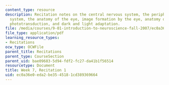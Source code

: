 ```yaml
---
content_type: resource
description: Recitation notes on the central nervous system, the peripheral nervous
  system, the anatomy of the eye, image formation by the eye, anatomy of the retina,
  phototransduction, and dark and light adaptation.
file: /media/courses/9-01-introduction-to-neuroscience-fall-2007/ec0a36e0eda2be3545181cd389369664_wk07_sechand1015.pdf
file_type: application/pdf
learning_resource_types:
- Recitations
ocw_type: OCWFile
parent_title: Recitations
parent_type: CourseSection
parent_uid: bae09683-5d94-fdf2-fc27-da41b1f56514
resourcetype: Document
title: Week 7, Recitation 1
uid: ec0a36e0-eda2-be35-4518-1cd389369664
---
```

